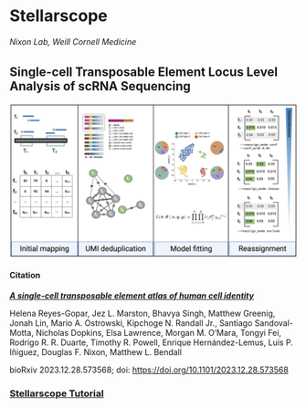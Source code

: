 Stellarscope
========

###### Nixon Lab, Weill Cornell Medicine

## Single-cell Transposable Element Locus Level Analysis of scRNA Sequencing

![graphical abstract](docs/graphical_abstract.png)


#### Citation

[__*A single-cell transposable element atlas of human cell identity*__](https://doi.org/10.1101/2023.12.28.573568)

Helena Reyes-Gopar, Jez L. Marston, Bhavya Singh, Matthew Greenig, Jonah Lin, Mario A. Ostrowski, Kipchoge N. Randall Jr., Santiago Sandoval-Motta, Nicholas Dopkins, Elsa Lawrence, Morgan M. O’Mara, Tongyi Fei, Rodrigo R. R. Duarte, Timothy R. Powell, Enrique Hernández-Lemus, Luis P. Iñiguez, Douglas F. Nixon, Matthew L. Bendall

bioRxiv 2023.12.28.573568; doi: https://doi.org/10.1101/2023.12.28.573568

### [Stellarscope Tutorial](docs/protocol.md)
